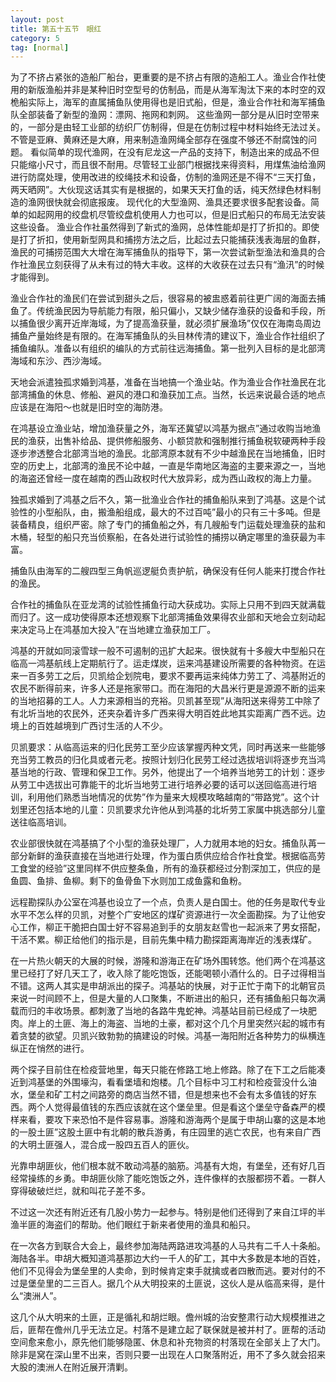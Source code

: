 ```yaml
---
layout: post
title: 第五十五节　眼红
category: 5
tag: [normal]
---
```


为了不挤占紧张的造船厂船台，更重要的是不挤占有限的造船工人。渔业合作社使用的新版渔船并非是某种旧时空型号的仿制品，而是从海军淘汰下来的本时空的双桅船实际上，海军的直属捕鱼队使用得也是旧式船，但是，渔业合作社和海军捕鱼队全部装备了新型的渔网：漂网、拖网和刺网。 这些渔网一部分是从旧时空带来的，一部分是由轻工业部的纺织厂仿制得，但是在仿制过程中材料始终无法过关。不管是亚麻、黄麻还是大麻，用来制造渔网绳全部存在强度不够还不耐腐蚀的问题。 看似简单的现代渔网，在没有尼龙这一产品的支持下，制造出来的成品不但只能缩小尺寸，而且很不耐用。尽管轻工业部门根据找来得资料，用煤焦油给渔网进行防腐处理，使用改进的绞绳技术和设备，仿制的渔网还是不得不“三天打鱼，两天晒网”。大伙现这话其实有是根据的，如果天天打鱼的话，纯天然绿色材料制造的渔网很快就会彻底报废。 现代化的大型渔网、渔具还要求很多配套设备。简单的如起网用的绞盘机尽管绞盘机使用人力也可以，但是旧式船只的布局无法安装这些设备。 渔业合作社虽然得到了新式的渔网，总体性能却是打了折扣的。即使是打了折扣，使用新型网具和捕捞方法之后，比起过去只能捕获浅表海层的鱼群，渔民的可捕捞范围大大增在海军捕鱼队的指导下，第一次尝试新型渔法和渔具的合作社渔民立刻获得了从未有过的特大丰收。这样的大收获在过去只有“渔汛”的时候才能得到。

渔业合作社的渔民们在尝试到甜头之后，很容易的被盅惑着前往更广阔的海面去捕鱼了。传统渔民因为导航能力有限，船只偏小，又缺少储存渔获的设备和手段，所以捕鱼很少离开近岸海域，为了提高渔获量，就必须扩展渔场”仅仅在海南岛周边捕鱼产量始终是有限的。在海军捕鱼队的头目林传清的建议下，渔业合作社组织了捕鱼编队。准备以有组织的编队的方式前往远海捕鱼。第一批列入目标的是北部湾海域和东沙、西沙海域。

天地会派遣独孤求婚到鸿基，准备在当地搞一个渔业站。作为渔业合作社渔民在北部湾捕鱼的休息、修船、避风的港口和渔获加工点。当然，长远来说最合适的地点应该是在海阳～也就是旧时空的海防港。

在鸿基设立渔业站，增加渔获量之外，海军还冀望以鸿基为据点”通过收购当地渔民的渔获，出售补给品、提供修船服务、小额贷款和强制推行捕鱼税软硬两种手段逐步渗透整合北部湾当地的渔民。北部湾原本就有不少中越渔民在当地捕鱼，旧时空的历史上，北部湾的渔民不论中越，一直是华南地区海盗的主要来源之一，当地的海盗还曾经一度在越南的西山政权时代大放异彩，成为西山政权的海上力量。

独孤求婚到了鸿基之后不久，第一批渔业合作社的捕鱼船队来到了鸿基。这是个试验性的小型船队，由，搬渔船组成，最大的不过百吨”最小的只有三十多吨。但是装备精良，组织严密。除了专门的捕鱼船之外，有几艘船专门运载处理渔获的盐和木桶，轻型的船只充当侦察船，在各处进行试验性的捕捞以确定哪里的渔获最为丰富。

捕鱼队由海军的二艘四型三角帆巡逻艇负责护航，确保没有任何人能来打搅合作社的渔民。

合作社的捕鱼队在亚龙湾的试验性捕鱼行动大获成功。实际上只用不到四天就满载而归了。这一成功使得原本还想观察下北部湾捕鱼效果得农业部和天地会立刻动起来决定马上在鸿基加大投入”在当地建立渔获加工厂。

鸿基的开就如同滚雪球一般不可遏制的迅扩大起来。很快就有十多艘大中型船只在临高一鸿基航线上定期航行了。运走煤炭，运来鸿基建设所需要的各种物资。在运来一百多劳工之后，贝凯给企划院电，要求不要再运来纯体力劳工了、鸿基附近的农民不断得前来，许多人还是拖家带口。而在海阳的大昌米行更是源源不断的运来的当地招募的工人。人力来源相当的充裕。贝凯甚至现”从海阳送来得劳工中除了有北圻当地的农民外，还夹杂着许多广西来得大明百姓此地其实距离广西不远。边境上的百姓越境到广西讨生活的人不少。

贝凯要求：从临高运来的归化民劳工至少应该掌握丙种文凭，同时再送来一些能够充当劳工教员的归化具或者元老。按照计划归化民劳工经过选拔培训将逐步充当鸿基当地的行政、管理和保卫工作。另外，他提出了一个培养当地劳工的计划：逐步从劳工中选拔出可靠能干的北圻当地劳工进行培养必要的话可以送回临高进行培训，利用他们熟悉当地情况的优势”作为量来大规模攻略越南的“带路党”。这个计划里还包括本地的儿童：贝凯要求允许他从到鸿基的北圻劳工家属中挑选部分儿童送往临高培训。

农业部很快就在鸿基搞了个小型的渔获处理厂，人力就用本地的妇女。捕鱼队苒一部分新鲜的渔获直接在当地进行处理，作为蛋白质供应给合作社食堂。根据临高劳工食堂的经验”这里同样不供应整条鱼，所有的渔获都经过分割深加工，供应的是鱼圆、鱼排、鱼柳。剩下的鱼骨鱼下水则加工成鱼露和鱼粉。

远程勘探队办公室在鸿基也设立了一个点，负责人是白国士。他的任务是取代专业水平不怎么样的贝凯，对整个广安地区的煤矿资源进行一次全面勘探。为了让他安心工作，柳正干脆把白国士好不容易追到手的女朋友赵雪也一起派来了男女搭配，干活不累。柳正给他们的指示是，目前先集中精力勘探距离海岸近的浅表煤矿。

在一片热火朝天的大展的时候，游隆和游海正在矿场外围转悠。他们两个在鸿基这里已经打了好几天工了，收入除了能吃饱饭，还能喝顿小酒什么的。日子过得相当不错。这两人其实是申胡派出的探子。鸿基站的快展，对于正忙于南下的北朝官员来说一时间顾不上，但是大量的人口聚集，不断进出的船只，还有捕鱼船只每次满载而归的丰收场景。都刺激了当地的各路牛鬼蛇神。鸿基站目前已经成了一块肥肉。岸上的土匪、海上的海盗、当地的土豪，都对这个几个月里突然兴起的城市有着贪婪的欲望。贝凯兴致勃勃的搞建设的时候。鸿基一海阳附近各种势力的纵横连纵正在悄然的进行。

两个探子目前住在检疫营地里，每天只能在修路工地上修路。除了在下工之后能凑近到鸿基堡的外围壕沟，看看堡墙和炮楼。几个目标中习工村和检疫营没什么油水，堡垒和矿工村之间路旁的商店当然不错，但是想来也不会有太多值钱的好东西。两个人觉得最值钱的东西应该就在这个堡垒里。但是看这个堡垒守备森严的模样来看，要攻下来恐怕不是件容易事。游隆和游海两个是属于申胡山寨的这是本地的一股土匪”这股土匪中有北朝的散兵游勇，有庄园里的逃亡农民，也有来自广西的大明土匪强人，混合成一股四五百人的匪伙。

光靠申胡匪伙，他们根本就不敢动鸿基的脑筋。鸿基有大炮，有堡垒，还有好几百经常操练的乡勇。申胡匪伙除了能吃饱饭之外，连件像样的衣服都捞不着。一群人穿得破破烂烂，就和叫花子差不多。

不过这一次还有附近还有几股小势力一起参与。特别是他们还得到了来自江坪的半渔半匪的海盗们的帮助。他们眼红于新来者使用的渔具和船只。

在一次各方到联合大会上，最终参加海陆两路进攻鸿基的人马共有二千人十条船。海陆各半。申胡大概知道鸿基那边大约一千人的矿工，其中大多数是本地的百姓，他们不见得会为堡垒里的人卖命，到时候肯定束手就擒或者四散而逃。要对付的不过是堡垒里的二三百人。据几个从大明投来的土匪说，这伙人是从临高来得，是什么“澳洲人”。

这几个从大明来的土匪，正是循礼和胡烂眼。儋州城的治安整肃行动大规模推进之后，匪帮在儋州几乎无法立足。村落不是建立起了联保就是被并村了。匪帮的活动空间愈来愈小，原先他们能够隐匿、休息和补充物资的村落现在全部关上了大门。除非是窝在深山里不出来，否则只要一出现在人口聚落附近，用不了多久就会招来大股的澳洲人在附近展开清剿。
